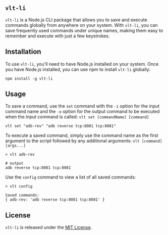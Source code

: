 ## `vlt-li`

`vlt-li` is a Node.js CLI package that allows you to save and execute commands globally from anywhere on your system. With `vlt-li`, you can save frequently used commands under unique names, making them easy to remember and execute with just a few keystrokes.

## Installation

To use `vlt-li`, you'll need to have Node.js installed on your system. Once you have Node.js installed, you can use npm to install `vlt-li` globally:

```
npm install -g vlt-li
```

## Usage

To save a command, use the `set` command with the `-i` option for the input command name and the `-o` option for the output command to be executed when the input command is called: `vlt set [commandName] [command]`

```
vlt set "adb-rev" "adb reverse tcp:8081 tcp:8081"
```

To execute a saved command, simply use the command name as the first argument to the script followed by any additional arguments: `vlt [command] [args...]`

```
> vlt adb-rev

# output
adb reverse tcp:8081 tcp:8081
```

Use the `config` command to view a list of all saved commands:

```
> vlt config

Saved commands:
{ adb-rev: 'adb reverse tcp:8081 tcp:8081' }
```

## License

`vlt-li` is released under the [MIT License](https://opensource.org/licenses/MIT).
